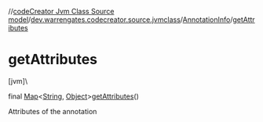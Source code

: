 //[codeCreator Jvm Class Source model](../../../index.md)/[dev.warrengates.codecreator.source.jvmclass](../index.md)/[AnnotationInfo](index.md)/[getAttributes](get-attributes.md)

# getAttributes

[jvm]\

final [Map](https://docs.oracle.com/javase/8/docs/api/java/util/Map.html)&lt;[String](https://docs.oracle.com/javase/8/docs/api/java/lang/String.html), [Object](https://docs.oracle.com/javase/8/docs/api/java/lang/Object.html)&gt;[getAttributes](get-attributes.md)()

Attributes of the annotation
